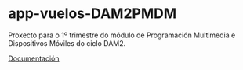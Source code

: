 # app-vuelos-DAM2PMDM
Proxecto para o 1º trimestre do módulo de Programación Multimedia e Dispositivos Móviles do ciclo DAM2.

[Documentación](https://github.com/xoko14/app-vuelos-DAM2PMDM/wiki/)
